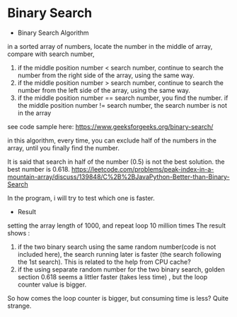 # Binary Search


- Binary Search Algorithm 

in a sorted array of numbers, locate the number in the middle of array, compare with search number, 

	
1. if the middle position number < search number, continue to search the number from the right side of the array, using the same way.
2. if the middle position number > search number, continue to search the number from the left side of the array, using the same way.
3. if the middle position number == search number, you find the number. if the middle position number != search number, the search number is not in the array

see code sample here: https://www.geeksforgeeks.org/binary-search/
	
in this algorithm, every time, you can exclude half of the numbers in the array, until you finally find the number.


It is said that search in half of the number (0.5) is not the best solution. the best number is 0.618. 
https://leetcode.com/problems/peak-index-in-a-mountain-array/discuss/139848/C%2B%2BJavaPython-Better-than-Binary-Search

In the program, i will try to test which one is faster.

- Result

setting the array length of 1000, and repeat loop 10 million times
The result shows :

1. if the two binary search using the same random number(code is not included here), the search running later is faster (the search following the 1st search). This is related to the help from CPU cache?
2. if the using separate random number for the two binary search, golden section 0.618 seems a littler faster (takes less time) , but the loop counter value is bigger. 
	
So how comes the loop counter is bigger, but consuming time is less? Quite strange.


